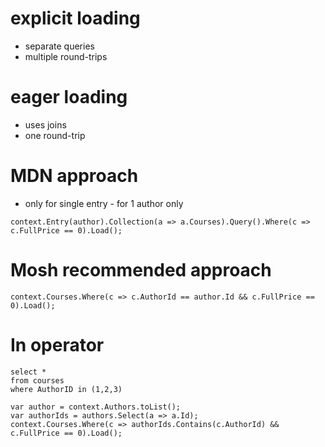 # explicit loading

- separate queries
- multiple round-trips

# eager loading

- uses joins
- one round-trip

# MDN approach

- only for single entry - for 1 author only

```
context.Entry(author).Collection(a => a.Courses).Query().Where(c => c.FullPrice == 0).Load();
```

# Mosh recommended approach

```
context.Courses.Where(c => c.AuthorId == author.Id && c.FullPrice == 0).Load();
```

# In operator

```
select *
from courses
where AuthorID in (1,2,3)
```

```
var author = context.Authors.toList();
var authorIds = authors.Select(a => a.Id);
context.Courses.Where(c => authorIds.Contains(c.AuthorId) && c.FullPrice == 0).Load();
```
